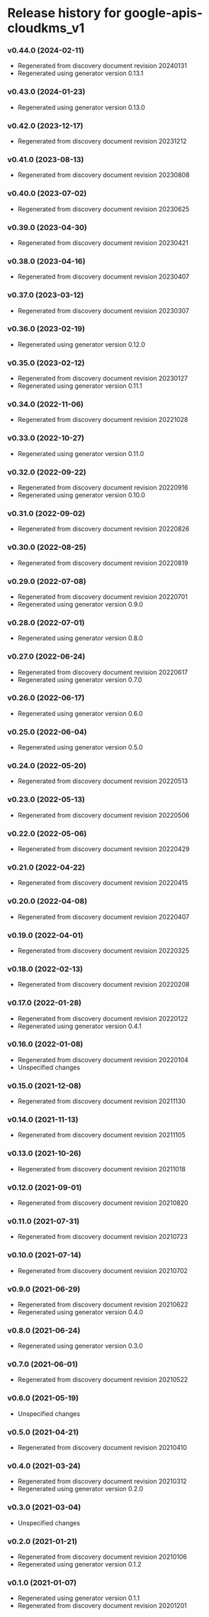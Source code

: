 # Release history for google-apis-cloudkms_v1

### v0.44.0 (2024-02-11)

* Regenerated from discovery document revision 20240131
* Regenerated using generator version 0.13.1

### v0.43.0 (2024-01-23)

* Regenerated using generator version 0.13.0

### v0.42.0 (2023-12-17)

* Regenerated from discovery document revision 20231212

### v0.41.0 (2023-08-13)

* Regenerated from discovery document revision 20230808

### v0.40.0 (2023-07-02)

* Regenerated from discovery document revision 20230625

### v0.39.0 (2023-04-30)

* Regenerated from discovery document revision 20230421

### v0.38.0 (2023-04-16)

* Regenerated from discovery document revision 20230407

### v0.37.0 (2023-03-12)

* Regenerated from discovery document revision 20230307

### v0.36.0 (2023-02-19)

* Regenerated using generator version 0.12.0

### v0.35.0 (2023-02-12)

* Regenerated from discovery document revision 20230127
* Regenerated using generator version 0.11.1

### v0.34.0 (2022-11-06)

* Regenerated from discovery document revision 20221028

### v0.33.0 (2022-10-27)

* Regenerated using generator version 0.11.0

### v0.32.0 (2022-09-22)

* Regenerated from discovery document revision 20220916
* Regenerated using generator version 0.10.0

### v0.31.0 (2022-09-02)

* Regenerated from discovery document revision 20220826

### v0.30.0 (2022-08-25)

* Regenerated from discovery document revision 20220819

### v0.29.0 (2022-07-08)

* Regenerated from discovery document revision 20220701
* Regenerated using generator version 0.9.0

### v0.28.0 (2022-07-01)

* Regenerated using generator version 0.8.0

### v0.27.0 (2022-06-24)

* Regenerated from discovery document revision 20220617
* Regenerated using generator version 0.7.0

### v0.26.0 (2022-06-17)

* Regenerated using generator version 0.6.0

### v0.25.0 (2022-06-04)

* Regenerated using generator version 0.5.0

### v0.24.0 (2022-05-20)

* Regenerated from discovery document revision 20220513

### v0.23.0 (2022-05-13)

* Regenerated from discovery document revision 20220506

### v0.22.0 (2022-05-06)

* Regenerated from discovery document revision 20220429

### v0.21.0 (2022-04-22)

* Regenerated from discovery document revision 20220415

### v0.20.0 (2022-04-08)

* Regenerated from discovery document revision 20220407

### v0.19.0 (2022-04-01)

* Regenerated from discovery document revision 20220325

### v0.18.0 (2022-02-13)

* Regenerated from discovery document revision 20220208

### v0.17.0 (2022-01-28)

* Regenerated from discovery document revision 20220122
* Regenerated using generator version 0.4.1

### v0.16.0 (2022-01-08)

* Regenerated from discovery document revision 20220104
* Unspecified changes

### v0.15.0 (2021-12-08)

* Regenerated from discovery document revision 20211130

### v0.14.0 (2021-11-13)

* Regenerated from discovery document revision 20211105

### v0.13.0 (2021-10-26)

* Regenerated from discovery document revision 20211018

### v0.12.0 (2021-09-01)

* Regenerated from discovery document revision 20210820

### v0.11.0 (2021-07-31)

* Regenerated from discovery document revision 20210723

### v0.10.0 (2021-07-14)

* Regenerated from discovery document revision 20210702

### v0.9.0 (2021-06-29)

* Regenerated from discovery document revision 20210622
* Regenerated using generator version 0.4.0

### v0.8.0 (2021-06-24)

* Regenerated using generator version 0.3.0

### v0.7.0 (2021-06-01)

* Regenerated from discovery document revision 20210522

### v0.6.0 (2021-05-19)

* Unspecified changes

### v0.5.0 (2021-04-21)

* Regenerated from discovery document revision 20210410

### v0.4.0 (2021-03-24)

* Regenerated from discovery document revision 20210312
* Regenerated using generator version 0.2.0

### v0.3.0 (2021-03-04)

* Unspecified changes

### v0.2.0 (2021-01-21)

* Regenerated from discovery document revision 20210106
* Regenerated using generator version 0.1.2

### v0.1.0 (2021-01-07)

* Regenerated using generator version 0.1.1
* Regenerated from discovery document revision 20201201

